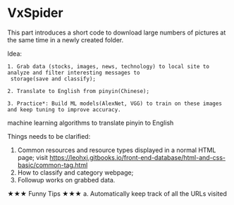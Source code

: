 # VxSpider

This part introduces a short code to download large numbers of pictures at the same time in a newly created folder.

Idea:

	1. Grab data (stocks, images, news, technology) to local site to analyze and filter interesting messages to
	 storage(save and classify);
	 
	2. Translate to English from pinyin(Chinese);
	
	3. Practice*: Build ML models(AlexNet, VGG) to train on these images and keep tuning to improve accuracy.



machine learning algorithms to translate pinyin to English


Things needs to be clarified:
1. Common resources and resource types displayed in a normal HTML page;
	visit https://leohxj.gitbooks.io/front-end-database/html-and-css-basic/common-tag.html
2. How to classify and category webpage;
3. Followup works on grabbed data.

★★★ Funny Tips ★★★
a. Automatically keep track of all the URLs visited


